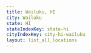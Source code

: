 ```yaml
---
title: Wailuku, HI
city: Wailuku
state: HI
stateIndexKey: state-hi
cityIndexKey: city-hi-wailuku
layout: list_all_locations
---
```

